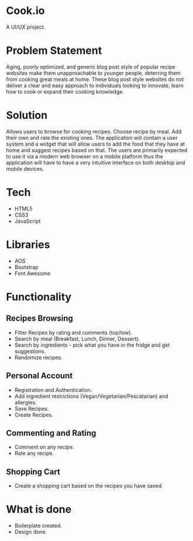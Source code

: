 # Cook.io
A UI/UX project.
 
# Problem Statement 
Aging, poorly optimized, and generic blog post style of popular recipe websites make them unapproachable to younger people, deterring them from cooking great meals at home. These blog post style websites do not deliver a clear and easy approach to individuals looking to innovate, learn how to cook or expand their cooking knowledge. 

# Solution
Allows users to browse for cooking recipes. Choose recipe by meal. Add their own and rate the existing ones. The application will contain a user system and a widget that will allow users to add the food that they have at home and suggest recipes based on that. The users are primarily expected to use it via a modern web browser on a mobile platform thus the application will have to have a very intuitive interface on both desktop and mobile devices.

# Tech
- HTML5
- CSS3
- JavaScript

# Libraries
- AOS
- Bootstrap
- Font Awesome

# Functionality
## Recipes Browsing
- Filter Recipes by rating and comments (top/low).  
- Search by meal (Breakfast, Lunch, Dinner, Dessert).  
- Search by ingredients - pick what you have in the fridge and get suggestions.  
- Randomize recipes.  
## Personal Account
- Registration and Authentication.  
- Add ingredient restrictions (Vegan/Vegetarian/Pescatarian) and allergies.  
- Save Recipes.  
- Create Recipes.  
## Commenting and Rating
- Comment on any recipe.  
- Rate any recipe.  
## Shopping Cart
- Create a shopping cart based on the recipes you have saved.  
 
# What is done
- Boilerplate created.  
- Design done.
